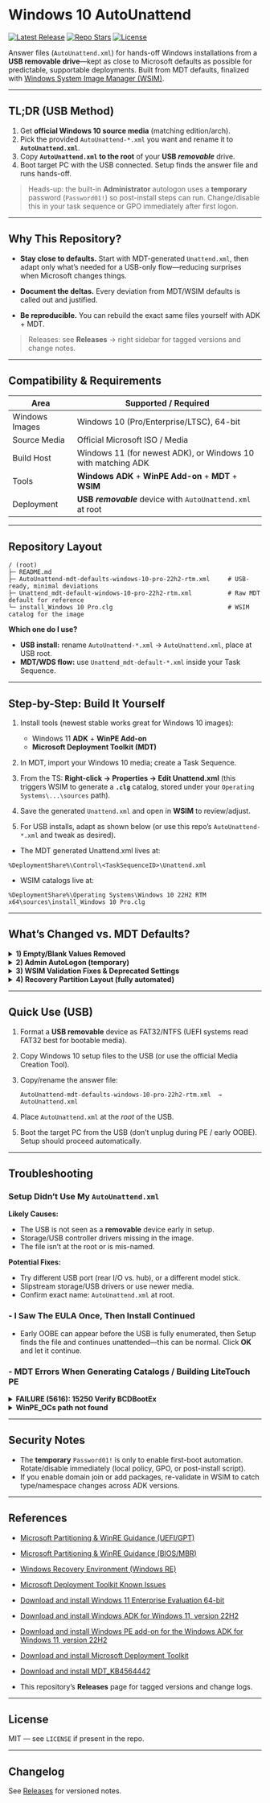# Windows 10 AutoUnattend

[![Latest Release](https://img.shields.io/github/v/release/WinReflection/Windows-10-AutoUnattend?label=release&logo=github)](https://github.com/WinReflection/Windows-10-AutoUnattend/releases)
[![Repo Stars](https://img.shields.io/github/stars/WinReflection/Windows-10-AutoUnattend?style=social)](https://github.com/WinReflection/Windows-10-AutoUnattend/stargazers)
[![License](https://img.shields.io/badge/License-MIT-informational.svg)](#license)

Answer files (`AutoUnattend.xml`) for hands-off Windows installations from a **USB removable drive**—kept as close to Microsoft defaults as possible for predictable, supportable deployments. Built from MDT defaults, finalized with [Windows System Image Manager (WSIM)](https://learn.microsoft.com/en-us/windows-hardware/customize/desktop/wsim/windows-system-image-manager-technical-reference).

---

## TL;DR (USB Method)

1) Get **official Windows 10 source media** (matching edition/arch).  
2) Pick the provided `AutoUnattend-*.xml` you want and rename it to **`AutoUnattend.xml`**.  
3) Copy **`AutoUnattend.xml` to the root** of your **USB *removable*** drive.  
4) Boot target PC with the USB connected. Setup finds the answer file and runs hands-off.

> Heads-up: the built-in **Administrator** autologon uses a **temporary** password (`Password01!`) so post-install steps can run. Change/disable this in your task sequence or GPO immediately after first logon.

---

## Why This Repository?

- **Stay close to defaults.** Start with MDT-generated `Unattend.xml`, then adapt only what’s needed for a USB-only flow—reducing surprises when Microsoft changes things.

- **Document the deltas.** Every deviation from MDT/WSIM defaults is called out and justified.

- **Be reproducible.** You can rebuild the exact same files yourself with ADK + MDT.

> Releases: see **Releases** → right sidebar for tagged versions and change notes.

---

## Compatibility & Requirements

| Area | Supported / Required |
|---|---|
| Windows Images | Windows 10 (Pro/Enterprise/LTSC), 64-bit |
| Source Media | Official Microsoft ISO / Media |
| Build Host | Windows 11 (for newest ADK), or Windows 10 with matching ADK |
| Tools | **Windows ADK** + **WinPE Add-on** + **MDT** + **WSIM** |
| Deployment | **USB *removable*** device with `AutoUnattend.xml` at root |

---

## Repository Layout

```
/ (root)
├─ README.md
├─ AutoUnattend-mdt-defaults-windows-10-pro-22h2-rtm.xml     # USB-ready, minimal deviations
├─ Unattend_mdt-default-windows-10-pro-22h2-rtm.xml          # Raw MDT default for reference
└─ install_Windows 10 Pro.clg                                # WSIM catalog for the image
```

**Which one do I use?**
- **USB install:** rename `AutoUnattend-*.xml` → `AutoUnattend.xml`, place at USB root.
- **MDT/WDS flow:** use `Unattend_mdt-default-*.xml` inside your Task Sequence.

---

## Step-by-Step: Build It Yourself

1. Install tools (newest stable works great for Windows 10 images):
   - Windows 11 **ADK** + **WinPE Add-on**
   - **Microsoft Deployment Toolkit (MDT)**
   
2. In MDT, import your Windows 10 media; create a Task Sequence.

3. From the TS: **Right-click → Properties → Edit Unattend.xml** (this triggers WSIM to generate a **`.clg`** catalog, stored under your `Operating Systems\...\sources` path).

4. Save the generated `Unattend.xml` and open in **WSIM** to review/adjust.

5. For USB installs, adapt as shown below (or use this repo’s `AutoUnattend-*.xml` and tweak as desired).

- The MDT generated Unattend.xml lives at:
```
%DeploymentShare%\Control\<TaskSequenceID>\Unattend.xml
```
- WSIM catalogs live at:
```
%DeploymentShare%\Operating Systems\Windows 10 22H2 RTM x64\sources\install_Windows 10 Pro.clg
```

---

## What’s Changed vs. MDT Defaults?

<details>
<summary><strong>1) Empty/Blank Values Removed</strong></summary>

- Values left empty in MDT (often filled by LiteTouch wizard) can cause WSIM validation errors for USB usage. Remove those entries entirely so Setup doesn’t choke on invalid types.
</details>

<details>
<summary><strong>2) Admin AutoLogon (temporary)</strong></summary>

- Enable AutolLogon for the built-in **Administrator** with password **`Password01!`** to run post-install steps without touch. **Change/Disable** immediately via GPO or script after first sign-in.
</details>

<details>
<summary><strong>3) WSIM Validation Fixes & Deprecated Settings</strong></summary>

- Resolve Invalid Display Elements (`ColorDepth`, `HorizontalResolution`, `RefreshRate`, `VerticalResolution`) and remove deprecated **NetworkLocation**. This keeps WSIM clean and prevents runtime surprises.

Here are the exact blocks:
```
- The 'ColorDepth' element is invalid - The value '' is invalid according to its datatype 'ColorDepthType' - The string '' is not a valid UInt32 value.
(Components/oobeSystem/amd64_Microsoft-Windows-Shell-Setup_neutral/Display/ColorDepth)

- The 'HorizontalResolution' element is invalid - The value '' is invalid according to its datatype 'HorizontalResolutionType' - The string '' is not a valid UInt32 
value.	
(Components/oobeSystem/amd64_Microsoft-Windows-Shell-Setup_neutral/Display/HorizontalResolution)	

- The 'RefreshRate' element is invalid - The value '' is invalid according to its datatype 'RefreshRateType' - The string '' is not a valid UInt32 value.
(Components/oobeSystem/amd64_Microsoft-Windows-Shell-Setup_neutral/Display/RefreshRate)

- The 'VerticalResolution' element is invalid - The value '' is invalid according to its datatype 'VerticalResolutionType' - The string '' is not a valid UInt32 value.
(Components/oobeSystem/amd64_Microsoft-Windows-Shell-Setup_neutral/Display/VerticalResolution)

- Setting NetworkLocation is deprecated in the Windows image
(Components/oobeSystem/amd64_Microsoft-Windows-Shell-Setup_neutral/OOBE/NetworkLocation)
```
</details>

<details>
<summary><strong>4) Recovery Partition Layout (fully automated)</strong></summary>

- By default, Windows wants the OS partition to take ~99% and leave a **separate Recovery Tools** partition at the end. WSIM can’t “shrink after install,” so add `specialize` phase **RunSynchronous** commands to:
  1. Disable WinRE → shrink C: by ~768 MB → create & format Recovery (R:).
  2. Set the proper GPT type/id and attributes.
  3. Remove the temp drive letter and re-enable WinRE.

Here are the PowerShell commands that complete this:
```
powershell.exe -noninteractive -command "reagentc /disable"
powershell.exe -noninteractive -command "echo 'sel volume c' 'shrink minimum=768' 'create partition primary' 'format quick fs=ntfs label=Recovery' 'assign letter=R' | diskpart.exe"
powershell.exe -noninteractive -command "echo 'sel volume r' 'set id=de94bba4-06d1-4d40-a16a-bfd50179d6ac' 'gpt attributes=0x8000000000000001' 'remove letter=R' | diskpart.exe"
powershell.exe -noninteractive -command "reagentc /enable"
reg delete "HKLM\SYSTEM\MountedDevices" /v "\DosDevices\R:" /f
```

Microsoft guidance recommends a separate Recovery partition after the OS, with minimum sizes noted for WinRE.
</details>

---

## Quick Use (USB)

1. Format a **USB removable** device as FAT32/NTFS (UEFI systems read FAT32 best for bootable media).
2. Copy Windows 10 setup files to the USB (or use the official Media Creation Tool).
3. Copy/rename the answer file:

   ```text
   AutoUnattend-mdt-defaults-windows-10-pro-22h2-rtm.xml  →  AutoUnattend.xml
   ```
4. Place `AutoUnattend.xml` at the *root* of the USB.
5. Boot the target PC from the USB (don’t unplug during PE / early OOBE). Setup should proceed automatically.

---

## Troubleshooting

### Setup Didn’t Use My `AutoUnattend.xml`
**Likely Causes:**
- The USB is not seen as a **removable** device early in setup.
- Storage/USB controller drivers missing in the image.
- The file isn’t at the root or is mis-named.

**Potential Fixes:**
- Try different USB port (rear I/O vs. hub), or a different model stick.
- Slipstream storage/USB drivers or use newer media.
- Confirm exact name: `AutoUnattend.xml` at root.

### - I Saw The EULA Once, Then Install Continued
- Early OOBE can appear before the USB is fully enumerated, then Setup finds the file and continues unattended—this can be normal. Click **OK** and let it continue.

### - MDT Errors When Generating Catalogs / Building LiteTouch PE

<details>
<summary><strong>FAILURE (5616): 15250 Verify BCDBootEx</strong></summary>

Install the relevant MDT hotfix (e.g., MDT_KB4564442).
</details>

<details>
<summary><strong>WinPE_OCs path not found</strong></summary>

Create the missing directory:
```cmd
md "C:\Program Files (x86)\Windows Kits\10\Assessment and Deployment Kit\Windows Preinstallation Environment\x86\WinPE_OCs"
```
</details>

---

## Security Notes

- The **temporary** `Password01!` is only to enable first-boot automation. Rotate/disable immediately (local policy, GPO, or post-install script).
- If you enable domain join or add packages, re-validate in WSIM to catch type/namespace changes across ADK versions.

---

## References

- [Microsoft Partitioning & WinRE Guidance (UEFI/GPT)](https://learn.microsoft.com/en-us/windows-hardware/manufacture/desktop/configure-uefigpt-based-hard-drive-partitions)
- [Microsoft Partitioning & WinRE Guidance (BIOS/MBR)](https://learn.microsoft.com/en-us/windows-hardware/manufacture/desktop/configure-biosmbr-based-hard-drive-partitions)
- [Windows Recovery Environment (Windows RE)](https://learn.microsoft.com/en-us/windows-hardware/manufacture/desktop/windows-recovery-environment--windows-re--technical-reference)
- [Microsoft Deployment Toolkit Known Issues](https://learn.microsoft.com/en-us/intune/configmgr/mdt/known-issues)
- [Download and install Windows 11 Enterprise Evaluation 64-bit](https://www.microsoft.com/en-us/evalcenter/evaluate-windows-11-enterprise)
- [Download and install Windows ADK for Windows 11, version 22H2](https://learn.microsoft.com/en-us/windows-hardware/get-started/adk-install)
- [Download and install Windows PE add-on for the Windows ADK for Windows 11, version 22H2](https://learn.microsoft.com/en-us/windows-hardware/get-started/adk-install)
- [Download and install Microsoft Deployment Toolkit](https://www.microsoft.com/en-us/download/details.aspx?id=54259)
- [Download and install MDT_KB4564442](https://support.microsoft.com/en-us/topic/windows-10-deployments-fail-with-microsoft-deployment-toolkit-on-computers-with-bios-type-firmware-70557b0b-6be3-81d2-556f-b313e29e2cb7)

- This repository’s **Releases** page for tagged versions and change logs.

---

## License

MIT — see `LICENSE` if present in the repo.

---

## Changelog

See [Releases](https://github.com/WinReflection/Windows-10-AutoUnattend/releases) for versioned notes.
